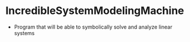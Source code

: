# IncredibleSystemModelingMachine

- Program that will be able to symbolically solve and analyze linear systems
